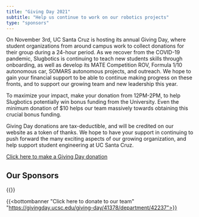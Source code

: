 ```yaml
---
title: "Giving Day 2021"
subtitle: "Help us continue to work on our robotics projects"
type: "sponsors"
---
```


<!-- # Giving Day 2021 -->
On November 3rd, UC Santa Cruz is hosting its annual Giving Day, where student
organizations from around campus work to collect donations for their group
during a 24-hour period. As we recover from the COVID-19 pandemic, Slugbotics is
continuing to teach new students skills through onboarding, as well as develop
its MATE Competition ROV, Formula 1/10 autonomous car, SOMARS autonomous
projects, and outreach. We hope to gain your financial support to be able to
continue making progress on these fronts, and to support our growing team and
new leadership this year.

To maximize your impact, make your donation from 12PM-2PM, to help Slugbotics
potentially win bonus funding from the University. Even the minimum donation of
$10 helps our team massively towards obtaining this crucial bonus funding.

Giving Day donations are tax-deductible, and will be credited on our website as
a token of thanks. We hope to have your support in continuing to push forward
the many exciting aspects of our growing organization, and help support student
engineering at UC Santa Cruz.

[Click here to make a Giving Day donation](https://givingday.ucsc.edu/giving-day/41378/department/42237)

## Our Sponsors
{{<sponsors-block>}}

{{<bottombanner "Click here to donate to our team" "https://givingday.ucsc.edu/giving-day/41378/department/42237">}}
